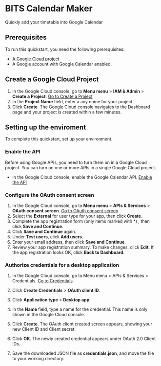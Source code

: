 # BITS Calendar Maker

Quickly add your timetable into Google Calendar

## Prerequisites
To run this quickstart, you need the following prerequisites:
- <a href="https://developers.google.com/workspace/guides/create-project" target="_blank" class="external">A Google Cloud project</a>
- A Google account with Google Calendar enabled.

## Create a Google Cloud Project
1. In the Google Cloud console, go to **Menu menu** > **IAM & Admin** > **Create a Project**.
    <a href="https://console.cloud.google.com/projectcreate" class="button button-primary" target="console">Go to Create a Project</a>
2. In the **Project Name** field, enter a any name for your project.
3. Click **Create**. The Google Cloud console navigates to the Dashboard page and your project is created within a few minutes.

## Setting up the enviroment

To complete this quickstart, set up your environment.

### Enable the API
Before using Google APIs, you need to turn them on in a Google Cloud project. You can turn on one or more APIs in a single Google Cloud project.
- In the Google Cloud console, enable the Google Calendar API.
<a href="https://console.cloud.google.com/flows/enableapi?apiid=calendar-json.googleapis.com" class="button button-primary" target="console">Enable the API</a>

### Configure the OAuth consent screen

1. In the Google Cloud console, go to **Menu menu** > **APIs & Services** > **OAuth consent screen**.
    <a href="https://console.cloud.google.com/apis/credentials/consent" class="button button-primary" target="console">Go to OAuth consent screen</a>
2. Select the **External** for user type for your app, then click **Create**.
3. Complete the app registration form (only items marked with *) , then click **Save and Continue**.
4. Click **Save and Continue** again.
5. Under **Test users**, click **Add users**.
6. Enter your email address, then click **Save and Continue**.
7. Review your app registration summary. To make changes, click **Edit**. If the app registration looks OK, click **Back to Dashboard**.

### Authorize credentials for a desktop application
1. In the Google Cloud console, go to Menu menu > APIs & Services > Credentials.
<a href="https://console.cloud.google.com/apis/credentials" class="button button-primary" target="console">Go to Credentials</a>

2. Click **Create Credentials** > **OAuth client ID**.
3. Click **Application type** > **Desktop app**.
4. In the **Name** field, type a name for the credential. This name is only shown in the Google Cloud console.
5. Click **Create**. The OAuth client created screen appears, showing your new Client ID and Client secret.
6. Click **OK**. The newly created credential appears under OAuth 2.0 Client IDs.
7. Save the downloaded JSON file as **credentials.json**, and move the file to your working directory.





